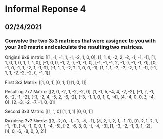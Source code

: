 # Informal Reponse 4 

## 02/24/2021 

### Convolve the two 3x3 matrices that were assigned to you with your 9x9 matrix and calculate the resulting two matrices.

Original 9x9 matrix: 
[[1, -1, -1, 1, -1, -2, 1, 0, 0],
 [1, 1, 0, -2, 2, -2, -1, -1, -1], 
 [1, 1, 0, 1, 0, 1, 1, 1, 0],
 [-1, 0, 0, -1, 2, 0, -1, -1, 0],
 [-1, -1, -1, 2, -1, 0, -1, -1, -1],
 [0, -1, 0, -1, 1, -2, 1, -1, 0],
 [-1, 1, 1, -2, 2, 1, 0, 0, -1],
 [1, 1, 1, -2, -2, -2, 1, 1, -1],
 [-1, 1, 1, -2, -2, -2, 0, -1, 1]]
 
 First 3x3 Matrix: 
 [[1, 0, 1]
  [0, 1, 1]
  [1, 0, 1]]
 
 Resulting 7x7 Matrix: 
 [[2, 0, -2, 1, -2, -2, 0], 
  [1, -1, 5, -4, 4, -2, -2], 
  [-1, 2, -1, 6, -2, -1, -2], 
  [-3, -2, 4, -5, 2, -6, -2], 
  [-3, -1, 1, 0, 1, 0, -4], 
  [4, -4, 0, 0, 2, -4, 0], 
  [2, -3, -2, -7, -1, 0, 0]]
 
 Second 3x3 Matrix: 
  [[1, 1, 0]
   [1, 1, 1]
   [0, 0, 1]]
 
 Resulting 7x7 Matrix: 
  [[2, -2, 0, -1, -3, -4, -2], 
   [4, 2, 1, 2, 1, -1, 0], 
   [0, 2, 1, 2, 1, -1, -1], 
   [-4, -1, 0, 0, 1, -4, -5], 
   [-2, -6, 3, 0, -1, -4, -3], 
   [1, -3, -2, -1, 3, 1, -2], 
   [4, 0, -6, -8, 0, 0, 2]]
 
 
